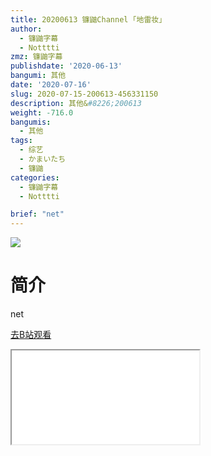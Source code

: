 ```yaml
---
title: 20200613 镰鼬Channel ｢地雷妆｣
author:
  - 镰鼬字幕
  - Notttti
zmz: 镰鼬字幕
publishdate: '2020-06-13'
bangumi: 其他
date: '2020-07-16'
slug: 2020-07-15-200613-456331150
description: 其他&#8226;200613
weight: -716.0
bangumis:
  - 其他
tags:
  - 综艺
  - かまいたち
  - 镰鼬
categories:
  - 镰鼬字幕
  - Notttti

brief: "net"
---
```

![](https://raw.githubusercontent.com/tcgriffith/owaraisite/master/static/tmpimg/6e82e093fc25b98888e7774f1683ff019a4c2018.jpg.480.jpg)
# 简介  
net  

[去B站观看](https://www.bilibili.com/video/av456331150/)
<div class ="resp-container"><iframe class="testiframe" src="//player.bilibili.com/player.html?aid=456331150"", scrolling="no", allowfullscreen="true" > </iframe></div> 
